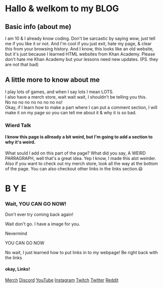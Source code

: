 <html>
    <head>
        <meta charset="utf-8"> 
    </head>
    <body>
    <h1>Hallo & welkom to my BLOG</h1>    
    <h2>Basic info (about me)</h2>  
    <p>I am 10 & I already know coding. Don't be sarcastic by saying wow, just tell me if you like it or not. And I'm cool if you just exit, hate my page, & clear this from your browsing history. And I know, this looks like an old website, but it's just because I learned HTML websites from Khan Academy. Please don't hate me Khan Academy but your lessons need new updates. (PS. they are not that bad) </p>    
    <h2>A little more to know about me</h2>    
    <p>I play lots of games, and when I say lots I mean LOTS. <br>
 I also have a merch store, wait wait wait, I shouldn't be telling you this.<br>
 No no no no no no no no no!<br>
 Okay, if I learn how to make a part where I can put a comment section, I will make it on my page so you can tell me about it & why it is so bad.</p>
<h3>Wierd Talk</h3>
<h4> I know this page is allready a bit weird, but I'm going to add a section to why it's weird.</h4>
<p> What sould I add on this part of the page? What did you say, A WEIRD PARRAGRAPH, well that's a great idea. Yep I know, I made this alot weirder. Also if you want to check out my merch store, look all the way at the bottom of the page. You can also checkout other links in the links section.😃</p>
<h1>B Y E</h1>
<h3> Wait, YOU CAN GO NOW!</h3>
<p> Don't ever try coming back again!</p> 
<p> Wait don't go. I have a image for you.</p>
<p> Nevermind </p>
<p> YOU CAN GO NOW </p>
<p> No wait, I just learned how to put links in to my webpage! Be right back with the links</p>
<h4>okay, Links!</h4>
<a href="https://teespring.com/stores/hermitcraft-and-more">Merch</a>
<a href="https://discord.gg/wKhhVsND">Discord</a>
<a href="https://www.youtube.com/channel/UCKAbw6ciP26Q7PTBTfeEdIw">YouTube</a>
<a href="https://www.instagram.com/ohhnothing/">Instagram</a>
<a href="https://www.twitch.tv/mr_nothing_yt">Twitch</a>
<a href="https://twitter.com/prince_sneaky">Twitter</a>
<a href="https://www.reddit.com/user/Robo_Nerd_YT">Reddit</a>
